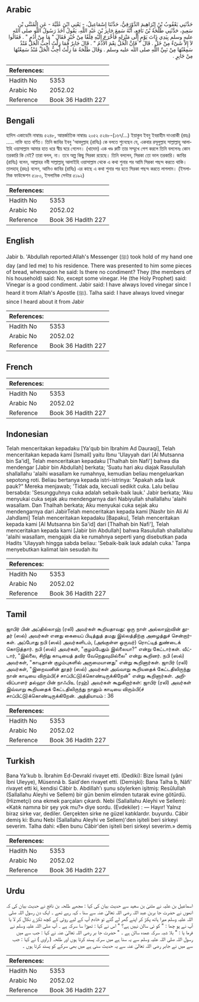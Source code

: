 ## Arabic


<div dir="rtl" lang="ar" style={{fontSize:'larger',backgroundColor:'#f8f9fa',padding:20}}>
حَدَّثَنِي يَعْقُوبُ بْنُ إِبْرَاهِيمَ الدَّوْرَقِيُّ، حَدَّثَنَا إِسْمَاعِيلُ، - يَعْنِي ابْنَ عُلَيَّةَ - عَنِ الْمُثَنَّى بْنِ سَعِيدٍ، حَدَّثَنِي طَلْحَةُ بْنُ نَافِعٍ، أَنَّهُ سَمِعَ جَابِرَ بْنَ عَبْدِ اللَّهِ، يَقُولُ أَخَذَ رَسُولُ اللَّهِ صلى الله عليه وسلم بِيَدِي ذَاتَ يَوْمٍ إِلَى مَنْزِلِهِ فَأَخْرَجَ إِلَيْهِ فِلَقًا مِنْ خُبْزٍ فَقَالَ ‏"‏ مَا مِنْ أُدُمٍ ‏"‏ ‏.‏ فَقَالُوا لاَ إِلاَّ شَىْءٌ مِنْ خَلٍّ ‏.‏ قَالَ ‏"‏ فَإِنَّ الْخَلَّ نِعْمَ الأُدُمُ ‏"‏ ‏.‏ قَالَ جَابِرٌ فَمَا زِلْتُ أُحِبُّ الْخَلَّ مُنْذُ سَمِعْتُهَا مِنْ نَبِيِّ اللَّهِ صلى الله عليه وسلم ‏.‏ وَقَالَ طَلْحَةُ مَا زِلْتُ أُحِبُّ الْخَلَّ مُنْذُ سَمِعْتُهَا مِنْ جَابِرٍ ‏.‏
</div>
<div style={{backgroundColor:'#f8f9fa',padding:20, marginBottom: 10}}><table> <thead> <tr> <th>References:</th> <th></th> </tr> </thead> <tbody><tr><td>Hadith No</td><td>5353</td></tr><tr><td>Arabic No</td><td>2052.02</td></tr><tr><td>Reference</td><td>Book 36 Hadith 227</td></tr></tbody></table></div>

## Bengali


<div dir="ltr" lang="bn" style={{fontSize:'larger',backgroundColor:'#f8f9fa',padding:20}}>
হাদিস একাডেমি নাম্বারঃ ৫২৪৮, আন্তর্জাতিক নাম্বারঃ ২০৫২ ৫২৪৮-(১৬৭/…) ইয়াকুব ইবনু ইবরাহীম দাওরাকী (রহঃ) ..... নাফি হতে বর্ণিত। তিনি জাবির ইবনু 'আবদুল্লাহ (রাযিঃ) কে বলতে শুনেছেন যে, একবার রসূলুল্লাহ সাল্লাল্লাহু আলাইহি ওয়াসাল্লাম আমার হাত ধরে স্বীয় ঘরে গেলেন। (খাদেম) এক খণ্ড রুটি তার সম্মুখে পেশ করলে তিনি বললেনঃ কোন তরকারি কি নেই? তারা বলল, না। তবে অল্প কিছু সিরকা রয়েছে। তিনি বললেন, সিরকা তো ভাল তরকারি। জাবির (রাযিঃ) বলেন, আল্লাহর নবী সাল্লাল্লাহু আলাইহি ওয়াসাল্লাম থেকে এ কথা শুনার পর আমি সিরকা পছন্দ করতে থাকি। তালহাহ্ (রহঃ) বলেন, আমিও জাবির (রাযিঃ) এর কাছে এ কথা শুনার পর হতে সিরকা পছন্দ করতে লাগলাম। (ইসলামিক ফাউন্ডেশন ৫১৮০, ইসলামিক সেন্টার ৫১৯২)
</div>
<div style={{backgroundColor:'#f8f9fa',padding:20, marginBottom: 10}}><table> <thead> <tr> <th>References:</th> <th></th> </tr> </thead> <tbody><tr><td>Hadith No</td><td>5353</td></tr><tr><td>Arabic No</td><td>2052.02</td></tr><tr><td>Reference</td><td>Book 36 Hadith 227</td></tr></tbody></table></div>

## English


<div dir="ltr" lang="en" style={{fontSize:'larger',backgroundColor:'#f8f9fa',padding:20}}>
Jabir b. 'Abdullah reported:Allah's Messenger (ﷺ) took hold of my hand one day (and led me) to his residence. There was presented to him some pieces of bread, whereupon he said: Is there no condiment? They (the members of his household) said: No, except some vinegar. He (the Holy Prophet) said: Vinegar is a good condiment. Jabir said: I have always loved vinegar since I heard it trom Allah's Apostle (ﷺ). Talha said: I have always loved vinegar since I heard about it from Jabir
</div>
<div style={{backgroundColor:'#f8f9fa',padding:20, marginBottom: 10}}><table> <thead> <tr> <th>References:</th> <th></th> </tr> </thead> <tbody><tr><td>Hadith No</td><td>5353</td></tr><tr><td>Arabic No</td><td>2052.02</td></tr><tr><td>Reference</td><td>Book 36 Hadith 227</td></tr></tbody></table></div>

## French


<div dir="ltr" lang="fr" style={{fontSize:'larger',backgroundColor:'#f8f9fa',padding:20}}>

</div>
<div style={{backgroundColor:'#f8f9fa',padding:20, marginBottom: 10}}><table> <thead> <tr> <th>References:</th> <th></th> </tr> </thead> <tbody><tr><td>Hadith No</td><td>5353</td></tr><tr><td>Arabic No</td><td>2052.02</td></tr><tr><td>Reference</td><td>Book 36 Hadith 227</td></tr></tbody></table></div>

## Indonesian


<div dir="ltr" lang="id" style={{fontSize:'larger',backgroundColor:'#f8f9fa',padding:20}}>
Telah menceritakan kepadaku [Ya'qub bin Ibrahim Ad Dauraqi], Telah menceritakan kepada kami [Ismail] yaitu Ibnu 'Ulayyah dari [Al Mutsanna bin Sa'id], Telah menceritakan kepadaku [Thalhah bin Nafi'] bahwa dia mendengar [Jabir bin Abdullah] berkata; 'Suatu hari aku diajak Rasulullah shallallahu 'alaihi wasallam ke rumahnya, kemudian beliau mengeluarkan sepotong roti. Beliau bertanya kepada istri-istrinya: "Apakah ada lauk pauk?" Mereka menjawab; 'Tidak ada, kecuali sedikit cuka. Lalu beliau bersabda: 'Sesungguhnya cuka adalah sebaik-baik lauk.' Jabir berkata; 'Aku menyukai cuka sejak aku mendengarnya dari Nabiyullah shallallahu 'alaihi wasallam. Dan Thalhah berkata; Aku menyukai cuka sejak aku mendengarnya dari JabirTelah menceritakan kepada kami [Nashr bin Ali Al Jahdlami] Telah menceritakan kepadaku [Bapaku], Telah menceritakan kepada kami [Al Mutsanna bin Sa'id] dari [Thalhah bin Nafi'], Telah menceritakan kepada kami [Jabir bin Abdullah] bahwa Rasulullah shallallahu 'alaihi wasallam, mengajak dia ke rumahnya seperti yang disebutkan pada Hadits 'Ulayyah hingga sabda beliau: 'Sebaik-baik lauk adalah cuka.' Tanpa menyebutkan kalimat lain sesudah itu
</div>
<div style={{backgroundColor:'#f8f9fa',padding:20, marginBottom: 10}}><table> <thead> <tr> <th>References:</th> <th></th> </tr> </thead> <tbody><tr><td>Hadith No</td><td>5353</td></tr><tr><td>Arabic No</td><td>2052.02</td></tr><tr><td>Reference</td><td>Book 36 Hadith 227</td></tr></tbody></table></div>

## Tamil


<div dir="ltr" lang="ta" style={{fontSize:'larger',backgroundColor:'#f8f9fa',padding:20}}>
ஜாபிர் பின் அப்தில்லாஹ் (ரலி) அவர்கள் கூறியதாவது: ஒரு நாள் அல்லாஹ்வின் தூதர் (ஸல்) அவர்கள் எனது கையைப் பிடித்துத் தமது இல்லத்திற்கு அழைத்துச் சென்றார்கள். அப்போது நபி (ஸல்) அவர்களிடம், (அங்குள்ள ஒருவர்) ரொட்டித் துண்டைக் கொடுத்தார். நபி (ஸல்) அவர்கள், "குழம்பேதும் இல்லையா?" என்று கேட்டார்கள். வீட்டார், "இல்லை, சிறிது காடியைத் தவிர வேறெதுவுமில்லை" என்று கூறினர். நபி (ஸல்) அவர்கள், "காடிதான் குழம்புகளில் அருமையானது" என்று கூறினார்கள். ஜாபிர் (ரலி) அவர்கள், "இறைவனின் தூதர் (ஸல்) அவர்கள் அவ்வாறு கூறியதைக் கேட்டதிலிருந்து நான் காடியை விரும்பி(ச் சாப்பிட்டு)க்கொண்டிருக்கிறேன்" என்று கூறினார்கள். அறிவிப்பாளர் தல்ஹா பின் நாஃபிஉ (ரஹ்) அவர்கள் கூறுகிறார்கள்: ஜாபிர் (ரலி) அவர்கள் இவ்வாறு கூறியதைக் கேட்டதிலிருந்து நானும் காடியை விரும்பி(ச் சாப்பிட்டு)க்கொண்டிருக்கிறேன். அத்தியாயம் : 36
</div>
<div style={{backgroundColor:'#f8f9fa',padding:20, marginBottom: 10}}><table> <thead> <tr> <th>References:</th> <th></th> </tr> </thead> <tbody><tr><td>Hadith No</td><td>5353</td></tr><tr><td>Arabic No</td><td>2052.02</td></tr><tr><td>Reference</td><td>Book 36 Hadith 227</td></tr></tbody></table></div>

## Turkish


<div dir="ltr" lang="tr" style={{fontSize:'larger',backgroundColor:'#f8f9fa',padding:20}}>
Bana Ya'kub b. İbrahim Ed-Devrakî rivayet etti. (Dediki): Bize İsmail (yâni İbni Uleyye), Müsennâ b. Said'den rivayet etti. (Demişki): Bana Talha b, Nâfi' rivayet etti ki, kendisi Câbir b. Abdillah'ı şunu söylerken işitmiş: Resûlullah (Sallallahu Aleyhi ve Sellem) bir gün benim elimden tutarak evine götürdü. (Hizmetçi) ona ekmek parçaları çıkardı. Nebi (Sallallahu Aleyhi ve Sellem): «Katık namına bir şey yok mu?» diye sordu. (Evdekiler) : — Hayır! Yalnız biraz sirke var, dediler. Gerçekten sirke ne güzel katıklardır. buyurdu. Câbir demiş ki: Bunu Nebi (Sallallahu Aleyhi ve Sellem)'den işiteli beri sirkeyi severim. Talha dahi: «Ben bunu Câbir'den işiteli beri sirkeyi severim.» demiş
</div>
<div style={{backgroundColor:'#f8f9fa',padding:20, marginBottom: 10}}><table> <thead> <tr> <th>References:</th> <th></th> </tr> </thead> <tbody><tr><td>Hadith No</td><td>5353</td></tr><tr><td>Arabic No</td><td>2052.02</td></tr><tr><td>Reference</td><td>Book 36 Hadith 227</td></tr></tbody></table></div>

## Urdu


<div dir="rtl" lang="ur" style={{fontSize:'larger',backgroundColor:'#f8f9fa',padding:20}}>
اسماعیل بن علیہ نے مثنیٰ بن سعید سے حدیث بیان کی کہا : مجھے طلحہ بن نافع نے حدیث بیان کی کہ انھوں نے حضرت جا بربن عبد اللہ رضی اللہ تعالیٰ عنہ سے سنا ، کہہ رہے تھے ۔ ایک دن رسول اللہ صلی اللہ علیہ وسلم میرا ہاتھ پکڑ کر اپنے گھر لے گئے تو خادم آپ کے لیے روٹی کے کچھ ٹکڑے نکال کر لا یا آپ نے پو چھا : " کو ئی سالن نہیں ہے؟ " اس نے کہا : تھوڑا سا سرکہ ہے ۔ آپ صلی اللہ علیہ وسلم نے فرما یا : " بلا شبہ سرکہ عمدہ سالن ہے ۔ " حضرت جا بر رضی اللہ تعالیٰ عنہ نے کہا : جب سے میں رسول اللہ صلی اللہ علیہ وسلم سے یہ سنا ہے میں سرکہ پسند کرتا ہوں اور طلحہ ( راوی ) نے کہا : جب سے میں نے جابر رضی اللہ تعالیٰ عنہ سے یہ حدیث سنی ہے میں بھی سرکے کو پسند کرتا ہوں ۔
</div>
<div style={{backgroundColor:'#f8f9fa',padding:20, marginBottom: 10}}><table> <thead> <tr> <th>References:</th> <th></th> </tr> </thead> <tbody><tr><td>Hadith No</td><td>5353</td></tr><tr><td>Arabic No</td><td>2052.02</td></tr><tr><td>Reference</td><td>Book 36 Hadith 227</td></tr></tbody></table></div>